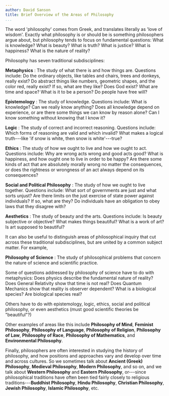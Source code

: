 ```yaml
---
author: David Sanson
title: Brief Overview of the Areas of Philosophy
...
```


The word 'philosophy' comes from Greek, and translates literally as 'love of
wisdom'. Exactly what philosophy is or should be is something philosophers
argue about, but philosophy tends to focus on fundamental questions: What is
knowledge? What is beauty? What is truth? What is justice? What is happiness?
What is the nature of reality?

Philosophy has seven traditional subdisciplines:

**Metaphysics**
:   The study of what there is and how things are. Questions include: Do the
    ordinary objects, like tables and chairs, trees and donkeys, really exist?
    Do abstract things like numbers, geometric shapes, and the color red,
    really exist? If so, what are they like? Does God exist? What are time and
    space? What is it to be a person? Do people have free will?

**Epistemology**
:   The study of knowledge. Questions include: What is knowledge? Can we
    really know anything? Does all knowledge depend on experience, or are
    there some things we can know by reason alone? Can I know something
    without knowing that I know it?

**Logic**
:   The study of correct and incorrect reasoning. Questions include: Which
    forms of reasoning are valid and which invalid? What makes a logical
    truth---like 'if snow is white, then snow is white'---true?

**Ethics**
:   The study of how we ought to live and how we ought to act. Questions
    include: Why are wrong acts wrong and good acts good? What is happiness,
    and how ought one to live in order to be happy? Are there some kinds of
    act that are absolutely morally wrong no matter the consequences, or does
    the rightness or wrongness of an act always depend on its consequences?

**Social and Political Philosophy**
:   The study of how we ought to live together. Questions include: What sort
    of governments are just and what sorts unjust? Are there limits on the
    just exercise of state power against individuals? If so, what are they? Do
    individuals have an obligation to obey laws that they disagree with?

**Aesthetics**
:   The study of beauty and the arts. Questions include: Is beauty subjective
    or objective? What makes things beautiful? What is a work of art? Is art
    supposed to beautiful?

It can also be useful to distinguish areas of philosophical inquiry that cut
across these traditional subdisciplines, but are united by a common subject
matter. For example,

**Philosophy of Science**
:   The study of philosophical problems that concern the nature of science and
    scientific practice.

Some of questions addressed by philosophy of science have to do with
metaphysics: Does physics describe the fundamental nature of reality? Does
General Relativity show that time is not real? Does Quantum Mechanics show
that reality is observer dependent? What is a biological species? Are
biological species real?

Others have to do with epistemology, logic, ethics, social and political
philosophy, or even aesthetics (must good scientific theories be "beautiful"?)

Other examples of areas like this include **Philosophy of Mind**, **Feminist
Philosophy**, **Philosophy of Language**, **Philosophy of Religion**,
**Philosophy of Law**, **Philosophy of Race**, **Philosophy of Mathematics**,
and **Environmental Philosophy**.

Finally, philosophers are often interested in studying the history of
philosophy, and how positions and approaches vary and develop over time and
across cultures. So we sometimes talk about **Ancient (Greek)
Philosophy**, **Medieval Philosophy**, **Modern Philosophy**, and so on, and
we talk about **Western Philosophy** and **Eastern Philosophy**, or---since
philosophical traditions have often been tied fairly closely to religious
traditions---**Buddhist Philosophy**, **Hindu Philosophy**, **Christian
Philosophy**, **Jewish Philosophy**, **Islamic Philosophy**, etc.
